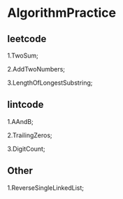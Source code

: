 # AlgorithmPractice

## leetcode

1.TwoSum;

2.AddTwoNumbers;

3.LengthOfLongestSubstring;

## lintcode

1.AAndB;

2.TrailingZeros;

3.DigitCount;

## Other

1.ReverseSingleLinkedList;





